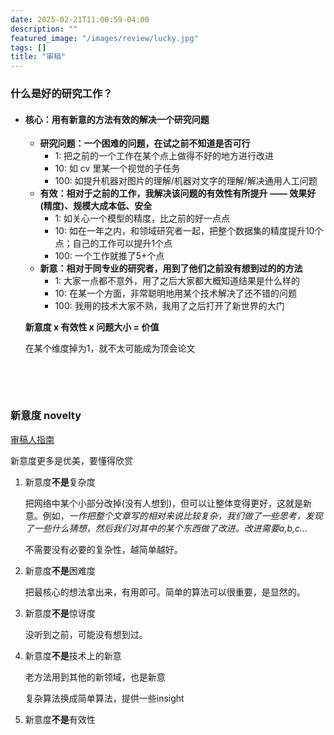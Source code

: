 ```yaml
---
date: 2025-02-21T11:00:59-04:00
description: ""
featured_image: "/images/review/lucky.jpg"
tags: []
title: "审稿"
---
```


### 什么是好的研究工作？

+ #### **核心**：用有**新意**的方法**有效**的解决一个**研究**问题

  + **研究问题：一个困难的问题，在试之前不知道是否可行**
    + 1: 把之前的一个工作在某个点上做得不好的地方进行改进
    + 10: 如 cv 里某一个视觉的子任务
    + 100: 如提升机器对图片的理解/机器对文字的理解/解决通用人工问题
  + **有效：相对于之前的工作，我解决该问题的有效性有所提升 —— 效果好(精度)、规模大成本低、安全**
    + 1: 如关心一个模型的精度，比之前的好一点点
    + 10: 如在一年之内，和领域研究者一起，把整个数据集的精度提升10个点；自己的工作可以提升1个点
    + 100: 一个工作就推了5+个点
  + **新意：相对于同专业的研究者，用到了他们之前没有想到过的的方法**
    + 1: 大家一点都不意外，用了之后大家都大概知道结果是什么样的
    + 10: 在某一个方面，非常聪明地用某个技术解决了还不错的问题
    + 100: 我用的技术大家不熟，我用了之后打开了新世界的大门

  **新意度 x 有效性 x 问题大小 = 价值**

  在某个维度掉为1，就不太可能成为顶会论文

<!--more-->

&nbsp;

&nbsp;

### 新意度 novelty

[审稿人指南](https://perceiving-systems.blog/en/news/novelty-in-science)

新意度更多是优美，要懂得欣赏

1. 新意度**不是**复杂度

   把网络中某个小部分改掉(没有人想到)，但可以让整体变得更好，这就是新意。例如，*一作把整个文章写的相对来说比较复杂，我们做了一些思考，发现了一些什么猜想，然后我们对其中的某个东西做了改进。改进需要a,b,c...*

   不需要没有必要的复杂性，越简单越好。

2. 新意度**不是**困难度

   把最核心的想法拿出来，有用即可。简单的算法可以很重要，是显然的。

3. 新意度**不是**惊讶度

   没听到之前，可能没有想到过。

4. 新意度**不是**技术上的新意

   老方法用到其他的新领域，也是新意

   复杂算法换成简单算法，提供一些insight

5. 新意度**不是**有效性

<!--more-->